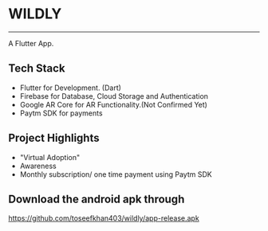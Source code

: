 # WILDLY

______________________________________________

A Flutter App.

## Tech Stack

- Flutter for Development. (Dart)
- Firebase for Database, Cloud Storage and Authentication
- Google AR Core for AR Functionality.(Not Confirmed Yet)
- Paytm SDK for payments

## Project Highlights

- "Virtual Adoption"
- Awareness
- Monthly subscription/ one time payment using Paytm SDK

## Download the android apk through
   https://github.com/toseefkhan403/wildly/app-release.apk
